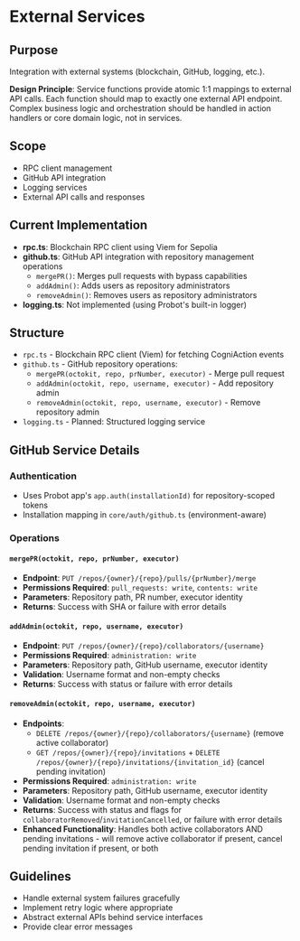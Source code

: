 # External Services

## Purpose
Integration with external systems (blockchain, GitHub, logging, etc.).

**Design Principle**: Service functions provide atomic 1:1 mappings to external API calls. Each function should map to exactly one external API endpoint. Complex business logic and orchestration should be handled in action handlers or core domain logic, not in services.

## Scope
- RPC client management
- GitHub API integration
- Logging services
- External API calls and responses

## Current Implementation
- **rpc.ts**: Blockchain RPC client using Viem for Sepolia
- **github.ts**: GitHub API integration with repository management operations
  - `mergePR()`: Merges pull requests with bypass capabilities
  - `addAdmin()`: Adds users as repository administrators
  - `removeAdmin()`: Removes users as repository administrators
- **logging.ts**: Not implemented (using Probot's built-in logger)

## Structure
- `rpc.ts` - Blockchain RPC client (Viem) for fetching CogniAction events
- `github.ts` - GitHub repository operations:
  - `mergePR(octokit, repo, prNumber, executor)` - Merge pull request
  - `addAdmin(octokit, repo, username, executor)` - Add repository admin
  - `removeAdmin(octokit, repo, username, executor)` - Remove repository admin
- `logging.ts` - Planned: Structured logging service

## GitHub Service Details

### Authentication
- Uses Probot app's `app.auth(installationId)` for repository-scoped tokens
- Installation mapping in `core/auth/github.ts` (environment-aware)

### Operations

#### `mergePR(octokit, repo, prNumber, executor)`
- **Endpoint**: `PUT /repos/{owner}/{repo}/pulls/{prNumber}/merge`
- **Permissions Required**: `pull_requests: write`, `contents: write`
- **Parameters**: Repository path, PR number, executor identity
- **Returns**: Success with SHA or failure with error details

#### `addAdmin(octokit, repo, username, executor)`  
- **Endpoint**: `PUT /repos/{owner}/{repo}/collaborators/{username}`
- **Permissions Required**: `administration: write`
- **Parameters**: Repository path, GitHub username, executor identity
- **Validation**: Username format and non-empty checks
- **Returns**: Success with status or failure with error details

#### `removeAdmin(octokit, repo, username, executor)`  
- **Endpoints**: 
  - `DELETE /repos/{owner}/{repo}/collaborators/{username}` (remove active collaborator)
  - `GET /repos/{owner}/{repo}/invitations` + `DELETE /repos/{owner}/{repo}/invitations/{invitation_id}` (cancel pending invitation)
- **Permissions Required**: `administration: write`
- **Parameters**: Repository path, GitHub username, executor identity
- **Validation**: Username format and non-empty checks
- **Returns**: Success with status and flags for `collaboratorRemoved`/`invitationCancelled`, or failure with error details
- **Enhanced Functionality**: Handles both active collaborators AND pending invitations - will remove active collaborator if present, cancel pending invitation if present, or both

## Guidelines
- Handle external system failures gracefully
- Implement retry logic where appropriate
- Abstract external APIs behind service interfaces
- Provide clear error messages